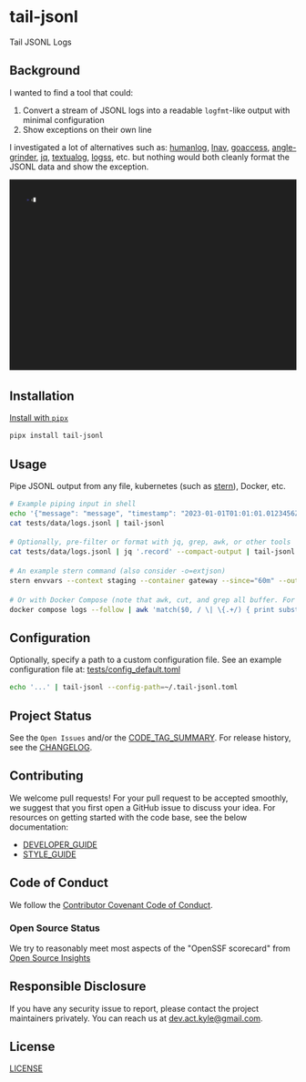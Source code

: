 # tail-jsonl

Tail JSONL Logs

## Background

I wanted to find a tool that could:

1. Convert a stream of JSONL logs into a readable `logfmt`-like output with minimal configuration
1. Show exceptions on their own line

I investigated a lot of alternatives such as: [humanlog](https://github.com/humanlogio/humanlog), [lnav](https://docs.lnav.org/en/latest/formats.html#), [goaccess](https://goaccess.io/get-started), [angle-grinder](https://github.com/rcoh/angle-grinder#rendering), [jq](https://github.com/stedolan/jq), [textualog](https://github.com/rhuygen/textualog), [logss](https://github.com/todoesverso/logss), etc. but nothing would both cleanly format the JSONL data and show the exception.

![.github/assets/demo.gif](https://raw.githubusercontent.com/KyleKing/tail-jsonl/main/.github/assets/demo.gif)

## Installation

[Install with `pipx`](https://pypi.org/project/pipx/)

```sh
pipx install tail-jsonl
```

## Usage

Pipe JSONL output from any file, kubernetes (such as [stern](https://github.com/stern/stern)), Docker, etc.

```sh
# Example piping input in shell
echo '{"message": "message", "timestamp": "2023-01-01T01:01:01.0123456Z", "level": "debug", "data": true, "more-data": [null, true, -123.123]}' | tail-jsonl
cat tests/data/logs.jsonl | tail-jsonl

# Optionally, pre-filter or format with jq, grep, awk, or other tools
cat tests/data/logs.jsonl | jq '.record' --compact-output | tail-jsonl

# An example stern command (also consider -o=extjson)
stern envvars --context staging --container gateway --since="60m" --output raw | tail-jsonl

# Or with Docker Compose (note that awk, cut, and grep all buffer. For awk, add '; system("")')
docker compose logs --follow | awk 'match($0, / \| \{.+/) { print substr($0, RSTART+3, RLENGTH); system("") }' | tail-jsonl
```

## Configuration

Optionally, specify a path to a custom configuration file. See an example configuration file at: [tests/config_default.toml](https://github.com/KyleKing/tail-jsonl/blob/main/tests/config_default.toml)

```sh
echo '...' | tail-jsonl --config-path=~/.tail-jsonl.toml
```

## Project Status

See the `Open Issues` and/or the [CODE_TAG_SUMMARY]. For release history, see the [CHANGELOG].

## Contributing

We welcome pull requests! For your pull request to be accepted smoothly, we suggest that you first open a GitHub issue to discuss your idea. For resources on getting started with the code base, see the below documentation:

- [DEVELOPER_GUIDE]
- [STYLE_GUIDE]

## Code of Conduct

We follow the [Contributor Covenant Code of Conduct][contributor-covenant].

### Open Source Status

We try to reasonably meet most aspects of the "OpenSSF scorecard" from [Open Source Insights](https://deps.dev/pypi/tail-jsonl)

## Responsible Disclosure

If you have any security issue to report, please contact the project maintainers privately. You can reach us at [dev.act.kyle@gmail.com](mailto:dev.act.kyle@gmail.com).

## License

[LICENSE]

[changelog]: https://tail-jsonl.kyleking.me/docs/CHANGELOG
[code_tag_summary]: https://tail-jsonl.kyleking.me/docs/CODE_TAG_SUMMARY
[contributor-covenant]: https://www.contributor-covenant.org
[developer_guide]: https://tail-jsonl.kyleking.me/docs/DEVELOPER_GUIDE
[license]: https://github.com/kyleking/tail-jsonl/blob/main/LICENSE
[style_guide]: https://tail-jsonl.kyleking.me/docs/STYLE_GUIDE

